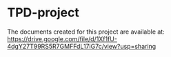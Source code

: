 # TPD-project

The documents created for this project are available at:
https://drive.google.com/file/d/1Xf1fU-4dgY27T99RS5R7GMFFdL17iG7c/view?usp=sharing
